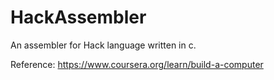 # HackAssembler

An assembler for Hack language written in c.

Reference: https://www.coursera.org/learn/build-a-computer
